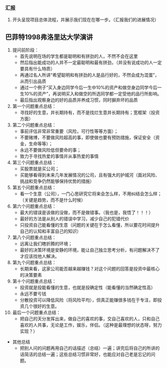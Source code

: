 

### 汇报

1. 开头呈现项目总体流程，并展示我们现在在哪一步。（汇报我们的进展情况）


## 巴菲特1998弗洛里达大学演讲

1. 提问前阶段：
	- 首先说明在场的学生都是聪明和有拼劲的人，不然不会在这里
	- 然后指出能成功的人并不一定最聪明和最有拼劲，（并没有说成功的人一定要具有什么特质）
	- 再通过名人所讲“希望聪明和有拼劲的人是品行好的，不然会成为混蛋”，从而引出品质
	- 通过一个例子“买入身边同学今后一生中10%的资产和做空身边同学今后一生10%的资产”，再说明买入和做空的所选同学都一定受他的品行所影响。
	- 最后指出观察身边的好的品质并养成习惯，同时摒弃坏的品质
2. 第一个问题重点总结：
	- 寻找好的生意，并长期持有，而不是找烂生意并长期持有；宽框架（投资方面）
3. 第二个问题重点总结：
	- 事前评估非常非常重要（风险，可行性等等方面）；
	- 不要赌博，不要做风险超高的事，即使做也要有预防措施，保证安全（资金，生命等等）；
	- 永远不要做风险低但要命的事；
	- 致力于寻找热爱的事情并从事热爱的事情
4. 第三个问题重点总结：
	- 买股票就是买公司；
	- 买能够看得到未来几年发展情况的公司，且有强大的护城河（面对风险、挑战和竞争仍然能够保持优势的措施）
5. 第五个问题重点总结：
	- 看一个生意（公司），一门心思研究它将来会怎么样，不用纠结会怎么样；（关键是趋势，而不是什么时候）
6. 第六个问题重点总结：
	- 最大的错误是该做的没做，而不是做错事。（我也是，我悟了！！！）
	- 最好的方法是从别人的错误中学习，减少自己的犯错代价
	- 只投资自己能看懂的生意（问题的关键在于怎么看懂，所以要花时间提升自己的认知和丰富自己的知识）
7. 第八个问题重点总结：
	- 远离让我们瞎折腾的环境；
	- 最好的决策环境是安静的环境，能让自己独立思考分析，有问题解决不了才应该找他人解决。
8. 第九个问题重点总结： 
	- 长期来看，这家公司能否越来越赚钱？对这个问题的回答是投资中最核心的决策要素
9. 第十个问题重点总结：
	- 投资就是投能看懂的生意，也就是投确定性（能看懂的当然确定性高）
	- 永远不要亏钱
	- 分散投资可以降低风险（将风险平均），但真正能赚很多钱在于专注，即投资几个很好的生意。
10. 最后一个问题重点总结：
	- 把自己的天分发挥出来，做自己的喜欢的事，交自己喜欢的人，只和自己喜欢的人共事，无论是工作，娱乐，伴侣。（这种是最理想的状态呀，努力实现？）


- 其他总结
	- 把别人问的问题再用自己的话描述（总结）一遍；讲完后将自己的所讲的话简洁的总结一遍；这些总结习惯非常好，也能应对自己老是忘记的问题。
